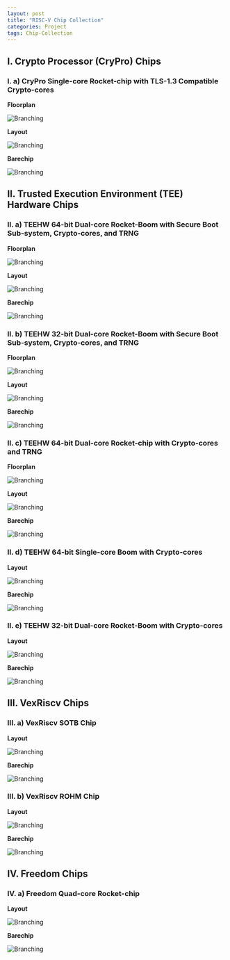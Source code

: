 ```yaml
---
layout: post
title: "RISC-V Chip Collection"
categories: Project
tags: Chip-Collection
---
```


## I. Crypto Processor (CryPro) Chips

### I. a) CryPro Single-core Rocket-chip with TLS-1.3 Compatible Crypto-cores

**Floorplan**

![Branching](/assets/sources/ChipCollection/CryPro-22-02-floorplan.png)

**Layout**

![Branching](/assets/sources/ChipCollection/CryPro-22-02-layout.png)

**Barechip**

![Branching](/assets/sources/ChipCollection/CryPro-22-02-chip.jpg)

## II. Trusted Execution Environment (TEE) Hardware Chips

### II. a) TEEHW 64-bit Dual-core Rocket-Boom with Secure Boot Sub-system, Crypto-cores, and TRNG

**Floorplan**

![Branching](/assets/sources/ChipCollection/TEEHW-21-06-R4253-floorplan.png)

**Layout**

![Branching](/assets/sources/ChipCollection/TEEHW-21-06-R4253-layout.png)

**Barechip**

![Branching](/assets/sources/ChipCollection/TEEHW-21-06-R4253-chip.jpg)

### II. b) TEEHW 32-bit Dual-core Rocket-Boom with Secure Boot Sub-system, Crypto-cores, and TRNG

**Floorplan**

![Branching](/assets/sources/ChipCollection/TEEHW-21-06-R4252-floorplan.png)

**Layout**

![Branching](/assets/sources/ChipCollection/TEEHW-21-06-R4252-layout.png)

**Barechip**

![Branching](/assets/sources/ChipCollection/TEEHW-21-06-R4252-chip.jpg)

### II. c) TEEHW 64-bit Dual-core Rocket-chip with Crypto-cores and TRNG

**Floorplan**

![Branching](/assets/sources/ChipCollection/TEEHW-21-02-floorplan.png)

**Layout**

![Branching](/assets/sources/ChipCollection/TEEHW-21-02-layout.png)

**Barechip**

![Branching](/assets/sources/ChipCollection/TEEHW-21-02-chip.jpg)

### II. d) TEEHW 64-bit Single-core Boom with Crypto-cores

**Layout**

![Branching](/assets/sources/ChipCollection/TEEHW-20-06-R4254-layout.png)

**Barechip**

![Branching](/assets/sources/ChipCollection/TEEHW-20-06-R4254-chip.jpg)

### II. e) TEEHW 32-bit Dual-core Rocket-Boom with Crypto-cores

**Layout**

![Branching](/assets/sources/ChipCollection/TEEHW-20-06-R4252-layout.png)

**Barechip**

![Branching](/assets/sources/ChipCollection/TEEHW-20-06-R4252-chip.jpg)

## III. VexRiscv Chips

### III. a) VexRiscv SOTB Chip

**Layout**

![Branching](/assets/sources/ChipCollection/VexRiscv-19-08-layout.PNG)

**Barechip**

![Branching](/assets/sources/ChipCollection/VexRiscv-19-08-chip.png)

### III. b) VexRiscv ROHM Chip

**Layout**

![Branching](/assets/sources/ChipCollection/VexRiscv-20-01-layout.PNG)

**Barechip**

![Branching](/assets/sources/ChipCollection/VexRiscv-20-01-chip.png)

## IV. Freedom Chips

### IV. a) Freedom Quad-core Rocket-chip

**Layout**

![Branching](/assets/sources/ChipCollection/Freedom-19-10-layout.PNG)

**Barechip**

![Branching](/assets/sources/ChipCollection/Freedom-19-10-chip.png)
